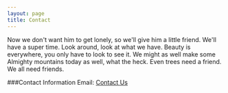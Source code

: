 ```yaml
---
layout: page
title: Contact
---
```


Now we don't want him to get lonely, so we'll give him a little friend. We'll have a super time. Look around, look at what we have. Beauty is everywhere, you only have to look to see it. We might as well make some Almighty mountains today as well, what the heck. Even trees need a friend. We all need friends.

###Contact Information
Email: [Contact Us](cydoval@mac.com)


